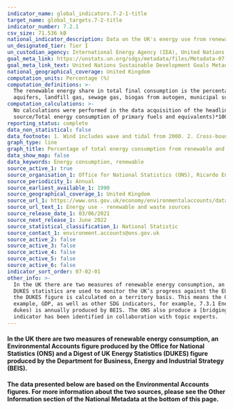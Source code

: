 ```yaml
---
indicator_name: global_indicators.7-2-1-title
target_name: global_targets.7-2-title
indicator_number: 7.2.1
csv_size: 71.536 kB
national_indicator_description: Data on the UK's energy use from renewable and waste sources.
un_designated_tier: Tier I
un_custodian_agency: International Energy Agency (IEA), United Nations Statistics Division (UNSD), United Nations' inter-agency mechanism on energy (UN Energy) and the SE4ALL Global Tracking Framework Consortium
goal_meta_link: https://unstats.un.org/sdgs/metadata/files/Metadata-07-02-01.pdf 
goal_meta_link_text: United Nations Sustainable Development Goals Metadata (PDF 216 KB)
national_geographical_coverage: United Kingdom
computation_units: Percentage (%)
computation_definitions: >-
  The renewable energy share in total final consumption is the percentage of final consumption of energy that is derived from renewable resources. Renewable energy consumption includes consumption of energy derived from hydroelectric power, wind, wave, tidal, solar photovoltaic, geothermal
  aquifers, landfill gas, sewage gas, biogas from autogen, municipal solid waste, poultry litter, straw, wood, charcoal, liquid bio-fuels, bioethanol, biodiesel and biomass.
computation_calculations: >-
  No calculations were performed in the data acquisition of the headline United Kingdom figures as appropriate data was readily available in the final format specified by this indicator. However for type of renewable energy these have been calculated by the formula (Energy by renewable
  source/Total energy consumption of primary fuels and equivalents)*100
reporting_status: complete
data_non_statistical: false
data_footnote: 1. Wind includes wave and tidal from 2000. 2. Cross-boundary adjustment to include use by UK residents abroad and exclude use by foreign residents in UK territory applies to bioethanol and biodiesel.
graph_type: line
graph_title: Percentage of total energy consumption from renewable and waste sources
data_show_map: false
data_keywords: Energy consumption, renewable
source_active_1: true
source_organisation_1: Office for National Statistics (ONS), Ricardo Energy and Environment
source_periodicity_1: Annual
source_earliest_available_1: 1990
source_geographical_coverage_1: United Kingdom
source_url_1: https://www.ons.gov.uk/economy/environmentalaccounts/datasets/ukenvironmentalaccountsenergyconsumptionfromrenewableandwastesources
source_url_text_1: Energy use - renewable and waste sources
source_release_date_1: 03/06/2021
source_next_release_1: June 2022
source_statistical_classification_1: National Statistic
source_contact_1: environment.accounts@ons.gov.uk 
source_active_2: false
source_active_3: false
source_active_4: false
source_active_5: false
source_active_6: false
indicator_sort_order: 07-02-01
other_info: >-
  In the UK there are two measures of renewable energy consumption, an Environmental Accounts figure produced by the Office for National Statistics (ONS) and a Digest of UK Energy Statistics (DUKES) figure produced by the Department for Business, Energy and Industrial Strategy (BEIS). The
  DUKES statistics are used to monitor the UK’s progress against the EU Renewable Energy Directive. The ONS National Accounts statistics are compliant with the definitions of the UN System of Environmental Economic Accounting. The ONS statistic is calculated on a residency basis, whereas
  the DUKES figure is calculated on a territory basis. This means the ONS statistic uses data relating to UK residents and UK-registered businesses, regardless of whether they are based in the UK or overseas. This makes the ONS statistic comparable to other National Account statistics, for
  example, GDP, as well as other SDG indicators, for example, 7.3.1 Energy intensity measured in terms of primary energy and GDP. For this reason, the ONS figures have been displayed here.  The    [DUKES publication](https://www.gov.uk/government/collections/digest-of-uk-energy-statistics-
  dukes) is annually produced by BEIS. The ONS also produce a [bridging table](https://www.ons.gov.uk/economy/environmentalaccounts/datasets/ukenvironmentalaccountsenergybridging) to aid with comparisons between the two measures. Data follows the UN specification for this indicator. This
  indicator has been identified in collaboration with topic experts.
---
```

#### In the UK there are two measures of renewable energy consumption, an Environmental Accounts figure produced by the Office for National Statistics (ONS) and a Digest of UK Energy Statistics (DUKES) figure produced by the Department for Business, Energy and Industrial Strategy (BEIS).

#### The data presented below are based on the Environmental Accounts figures. For more information about the two sources, please see the Other Information section of the National Metadata at the bottom of this page.